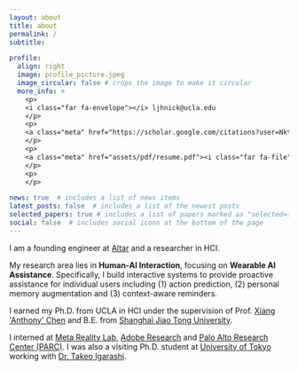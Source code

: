 ```yaml
---
layout: about
title: about
permalink: /
subtitle: 

profile:
  align: right
  image: profile_picture.jpeg
  image_circular: false # crops the image to make it circular
  more_info: >
    <p>
    <i class="far fa-envelope"></i> ljhnick@ucla.edu
    </p>
    <p>
    <a class="meta" href="https://scholar.google.com/citations?user=NktGUFUAAAAJ&hl=en"><i class="fas fa-user-graduate"></i> Google Scholar</a>
    </p>
    <p>
    <a class="meta" href="assets/pdf/resume.pdf"><i class="far fa-file"></i> Curriculum Vitae </a>
    </p>
    <p>
    </p>

news: true  # includes a list of news items
latest_posts: false  # includes a list of the newest posts
selected_papers: true # includes a list of papers marked as "selected={true}"
social: false  # includes social icons at the bottom of the page
---
```


I am a founding engineer at [Altar](https://www.altar.ai/) and a researcher in HCI.
<!-- I am a Ph.D. candidate at [UCLA HCI Research](https://hci.ucla.edu/) working with Prof. [Xiang 'Anthony' Chen](https://hci.prof/). -->

My research area lies in **Human-AI Interaction**, focusing on **Wearable AI Assistance**. 
Specifically, I build interactive systems to provide proactive assistance for individual users including (1) action prediction, (2) personal memory augmentation and (3) context-aware reminders.
<!-- Such systems are powered by cutting-edge AI models (e.g., LLMs, VLMs) and are enhanced by incorporating:
(1) external and task-specific knowledge, sourced through both crowdsourcing and targeted data collection, and
 <!-- via crowdsourcing and data collection, and -->
<!-- (2) the retrieval of long-form multimodal memories, facilitating contextual understanding for users.
Recently, I have been working on building a multimodal retrieval augmented pipeline to address the natural language query (NLQ) task on the egocentric video datasets (e.g., Ego4D). -->
<!-- long-form multimodal memories, which can be retrieved to enhance the contextual understanding of users.
 retrieval for enhanced semantically and episodically memory retrieval. 
design algorithms and build pipelines to augment existing AI models (e.g., LLMs, VLMs) with external knowledge   -->

<!-- Augment multimodal AI models with external and domain-specific knowledge with crowdsourcing and data collection
Augment with long-form multimodal memories to effectively retrieve semantically and episodically related memories for personalized assistance.  -->

<!-- My research interest lies in **Egocentric Contextual AI for Pervasive AR devices**,  -->

<!-- My research area focuses on human-AI interaction with a focus on building 
 **designing studies to understand user needs** and **building AI-powered interactive systems** for novel real-world tasks. I am particularly interested in AI-assisted tasks using personal egocentric data.
This includes: (1) embodied AI assistance for pervasive AR, and (2) long-form egocentric video understanding.  -->
<!-- I build systems to augment human capabilities in everyday activities, which include: (1) predicting users' intent in interaction with egocentric data
and (2) providing proactive assistance based on current context and historical memory. -->

I earned my Ph.D. from UCLA in HCI under the supervision of Prof. [Xiang 'Anthony' Chen](https://hci.prof/) and B.E. from [Shanghai Jiao Tong University](https://en.sjtu.edu.cn/).


I interned at [Meta Reality Lab](https://about.facebook.com/realitylabs/), [Adobe Research](https://research.adobe.com/) and [Palo Alto Research Center (PARC)](https://www.parc.com/). I was also a visiting Ph.D. student at [University of Tokyo](https://www.u-tokyo.ac.jp/en/) working with [Dr. Takeo Igarashi](https://www-ui.is.s.u-tokyo.ac.jp/~takeo/index.html).
<!-- Prior to that, I received my Bachelor of Engineering from [Shanghai Jiao Tong University](https://en.sjtu.edu.cn/). -->
